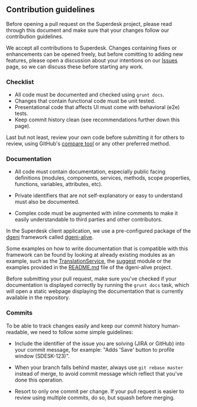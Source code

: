 ## Contribution guidelines

Before opening a pull request on the Superdesk project, please read through this document and make sure that your changes follow our contribution guidelines.

We accept all contributions to Superdesk. Changes containing fixes or enhancements can be opened freely, but before comitting to adding new features, please open a discussion about your intentions on our [Issues](https://github.com/superdesk/superdesk-client-core/issues) page, so we can discuss these before starting any work.

### Checklist

* All code must be documented and checked using `grunt docs`.
* Changes that contain functional code must be unit tested.
* Presentational code that affects UI must come with behavioral (e2e) tests.
* Keep commit history clean (see recommendations further down this page).

Last but not least, review your own code before submitting it for others to review, using GitHub's [compare tool](https://github.com/superdesk/superdesk-client-core/compare) or any other preferred method.

### Documentation

* All code must contain documentation, especially public facing definitions (modules, components, services, methods, scope properties, functions, variables, attributes, etc).


* Private identifiers that are not self-explanatory or easy to understand must also be documented.


* Complex code must be augmented with inline comments to make it easily understandable to third parties and other contributors.

In the Superdesk client application, we use a pre-configured package of the [dgeni](https://github.com/angular/dgeni) framework called [dgeni-alive](https://github.com/wingedfox/dgeni-alive). 

Some examples on how to write documentation that is compatible with this framework can be found by looking at already existing modules as an example, such as the [TranslationService](https://github.com/superdesk/superdesk-client-core/blob/master/scripts/apps/translations/services/TranslationService.js), the [suggest](https://github.com/superdesk/superdesk-client-core/blob/master/scripts/apps/authoring/suggest) module or the examples provided in the [README.md](https://github.com/wingedfox/dgeni-alive/blob/master/README.md#demo-projects) file of the dgeni-alive project.

Before submitting your pull request, make sure you've checked if your documentation is displayed correctly by running the `grunt docs` task, which will open a static webpage displaying the documentation that is currently available in the repository.

### Commits

To be able to track changes easily and keep our commit history human-readable, we need to follow some simple guidelines:

* Include the identifier of the issue you are solving (JIRA or GitHub) into your commit message, for example: "Adds 'Save' button to profile window (SDESK-123)".

* When your branch falls behind master, always use `git rebase master` instead of merge, to avoid commit message which reflect that you've done this operation.

* Resort to only one commit per change. If your pull request is easier to review using multiple commits, do so, but squash before merging.
